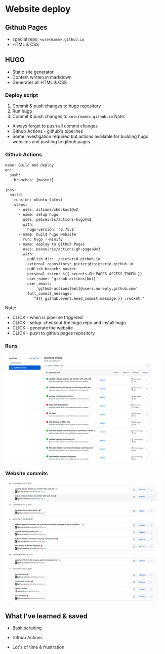 # Website deploy


## Github Pages
* special repo: ``<username>.github.io``
* HTML & CSS


## HUGO
* Static site generator
* Content written in markdown
* Generates all HTML & CSS


### Deploy script
1. Commit & push changes to hugo repository
1. Run hugo
1. Commit & push changes to ``<username>.github.io``
Note:
* Always forget to push all commit changes
* Github Actions - github's pipelines
* Some investigation required but actions available for building hugo websites and pushing to github pages


### Github Actions
```yaml[|2-4|10-14|15-16|17-28]
name: Build and Deploy
on:
  push:
    branches: [master]

jobs:
  build:
    runs-on: ubuntu-latest
    steps:
      - uses: actions/checkout@v2
      - name: setup hugo
        uses: peaceiris/actions-hugo@v2
        with:
          hugo-version: '0.75.1'
      - name: build hugo website
        run: hugo --minify
      - name: deploy to github Pages
        uses: peaceiris/actions-gh-pages@v3
        with:
          publish_dir: ./pieterjd.github.io
          external_repository: pieterjd/pieterjd.github.io
          publish_branch: master
          personal_token: ${{ secrets.GH_PAGES_ACCESS_TOKEN }}
          user_name: 'github-actions[bot]'
          user_email:
              'github-actions[bot]@users.noreply.github.com'
          full_commit_message:
             "${{ github.event.head_commit.message }} :rocket:"
```
Note:
* CLICK - when is pipeline triggered
* CLICK - setup: checkout the hugo repo and install hugo
* CLICK - generate the website
* CLICK - push to github pages repository


### Runs
![alt text](../assets/gh-actions.png "console")


### Website commits
![alt text](../assets/blog-commits.png "console")


## What I've learned & saved
* Bash scripting
* Github Actions

* Lot's of time & frustration <!-- .element: class="fragment" data-fragment-index="1"  -->
